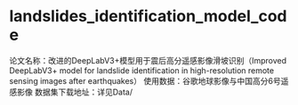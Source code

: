 # landslides_identification_model_code
论文名称：改进的DeepLabV3+模型用于震后高分遥感影像滑坡识别（Improved DeepLabV3+ model for landslide identification in high-resolution remote sensing images after earthquakes）
使用数据：谷歌地球影像与中国高分6号遥感影像
数据集下载地址：详见Data/

